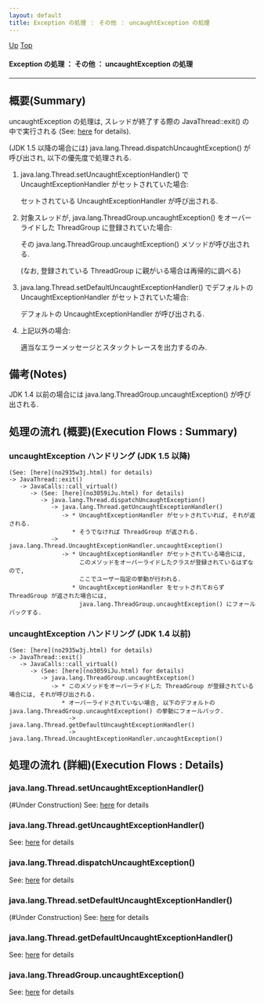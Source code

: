 ```yaml
---
layout: default
title: Exception の処理 ： その他 ： uncaughtException の処理  
---
```

[Up](noZknaL7f-.html) [Top](../index.html)

#### Exception の処理 ： その他 ： uncaughtException の処理  

--- 
## 概要(Summary)
uncaughtException の処理は, スレッドが終了する際の JavaThread::exit() の中で実行される (See: [here](no2935w3j.html) for details).

(JDK 1.5 以降の場合には) java.lang.Thread.dispatchUncaughtException() が呼び出され, 以下の優先度で処理される.

  1. java.lang.Thread.setUncaughtExceptionHandler() で UncaughtExceptionHandler がセットされていた場合:

     セットされている UncaughtExceptionHandler が呼び出される.

  2. 対象スレッドが, java.lang.ThreadGroup.uncaughtException() をオーバーライドした ThreadGroup に登録されていた場合:

     その java.lang.ThreadGroup.uncaughtException() メソッドが呼び出される.

     (なお, 登録されている ThreadGroup に親がいる場合は再帰的に調べる)

  3. java.lang.Thread.setDefaultUncaughtExceptionHandler() でデフォルトの UncaughtExceptionHandler がセットされていた場合:

     デフォルトの UncaughtExceptionHandler が呼び出される.

  4. 上記以外の場合:

     適当なエラーメッセージとスタックトレースを出力するのみ.

## 備考(Notes)
JDK 1.4 以前の場合には java.lang.ThreadGroup.uncaughtException() が呼び出される.


## 処理の流れ (概要)(Execution Flows : Summary)
### uncaughtException ハンドリング  (JDK 1.5 以降)
```
(See: [here](no2935w3j.html) for details)
-> JavaThread::exit()
   -> JavaCalls::call_virtual()
      -> (See: [here](no3059iJu.html) for details)
         -> java.lang.Thread.dispatchUncaughtException()
            -> java.lang.Thread.getUncaughtExceptionHandler()
               -> * UncaughtExceptionHandler がセットされていれば, それが返される.
                  * そうでなければ ThreadGroup が返される.
            -> java.lang.Thread.UncaughtExceptionHandler.uncaughtException()
               -> * UncaughtExceptionHandler がセットされている場合には,
                    このメソッドをオーバーライドしたクラスが登録されているはずなので,
                    ここでユーザー指定の挙動が行われる.
                  * UncaughtExceptionHandler をセットされておらず ThreadGroup が返された場合には,
                    java.lang.ThreadGroup.uncaughtException() にフォールバックする.
```


### uncaughtException ハンドリング  (JDK 1.4 以前)
```
(See: [here](no2935w3j.html) for details)
-> JavaThread::exit()
   -> JavaCalls::call_virtual()
      -> (See: [here](no3059iJu.html) for details)
         -> java.lang.ThreadGroup.uncaughtException()
            -> * このメソッドをオーバーライドした ThreadGroup が登録されている場合には, それが呼び出される.
               * オーバーライドされていない場合, 以下のデフォルトの java.lang.ThreadGroup.uncaughtException() の挙動にフォールバック.
                 -> java.lang.Thread.getDefaultUncaughtExceptionHandler()
                 -> java.lang.Thread.UncaughtExceptionHandler.uncaughtException()
```


## 処理の流れ (詳細)(Execution Flows : Details)
### java.lang.Thread.setUncaughtExceptionHandler()
(#Under Construction)
See: [here](no30598Yw.html) for details
### java.lang.Thread.getUncaughtExceptionHandler()
See: [here](no3059Jj2.html) for details
### java.lang.Thread.dispatchUncaughtException()
See: [here](no30597sF.html) for details
### java.lang.Thread.setDefaultUncaughtExceptionHandler()
(#Under Construction)
See: [here](no3059iLY.html) for details
### java.lang.Thread.getDefaultUncaughtExceptionHandler()
See: [here](no3059VBS.html) for details
### java.lang.ThreadGroup.uncaughtException()
See: [here](no3059I3L.html) for details






